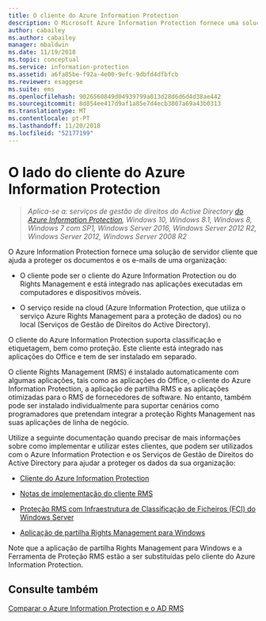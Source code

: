 ```yaml
---
title: O cliente do Azure Information Protection
description: O Microsoft Azure Information Protection fornece uma solução de servidor cliente que ajuda a proteger os dados de uma organização. O cliente (o cliente do Azure Information Protection ou o cliente Rights Management) está integrado nas aplicações executadas em computadores e dispositivos móveis.
author: cabailey
ms.author: cabailey
manager: mbaldwin
ms.date: 11/19/2018
ms.topic: conceptual
ms.service: information-protection
ms.assetid: a6fa85be-f92a-4e00-9efc-9dbfd4dfbfcb
ms.reviewer: esaggese
ms.suite: ems
ms.openlocfilehash: 9026560849d04939799a013d28d6d6d4d38ae442
ms.sourcegitcommit: 8d854ee417d9af1a85e7d4ecb3807a69a43b0313
ms.translationtype: MT
ms.contentlocale: pt-PT
ms.lasthandoff: 11/20/2018
ms.locfileid: "52177199"
---
```

# <a name="the-client-side-of-azure-information-protection"></a>O lado do cliente do Azure Information Protection

>*Aplica-se a: serviços de gestão de direitos do Active Directory [do Azure Information Protection](https://azure.microsoft.com/pricing/details/information-protection), Windows 10, Windows 8.1, Windows 8, Windows 7 com SP1, Windows Server 2016, Windows Server 2012 R2, Windows Server 2012, Windows Server 2008 R2*

O Azure Information Protection fornece uma solução de servidor cliente que ajuda a proteger os documentos e os e-mails de uma organização:

- O cliente pode ser o cliente do Azure Information Protection ou do Rights Management e está integrado nas aplicações executadas em computadores e dispositivos móveis. 

- O serviço reside na cloud (Azure Information Protection, que utiliza o serviço Azure Rights Management para a proteção de dados) ou no local (Serviços de Gestão de Direitos do Active Directory). 

O cliente do Azure Information Protection suporta classificação e etiquetagem, bem como proteção. Este cliente está integrado nas aplicações do Office e tem de ser instalado em separado.

O cliente Rights Management (RMS) é instalado automaticamente com algumas aplicações, tais como as aplicações do Office, o cliente do Azure Information Protection, a aplicação de partilha RMS e as aplicações otimizadas para o RMS de fornecedores de software. No entanto, também pode ser instalado individualmente para suportar cenários como programadores que pretendam integrar a proteção Rights Management nas suas aplicações de linha de negócio.

Utilize a seguinte documentação quando precisar de mais informações sobre como implementar e utilizar estes clientes, que podem ser utilizados com o Azure Information Protection e os Serviços de Gestão de Direitos do Active Directory para ajudar a proteger os dados da sua organização:

- [Cliente do Azure Information Protection](AIP-client.md)

- [Notas de implementação do cliente RMS](client-deployment-notes.md)

- [Proteção RMS com Infraestrutura de Classificação de Ficheiros (FCI) do Windows Server](configure-fci.md)

- [Aplicação de partilha Rights Management para Windows](sharing-app-windows.md)

Note que a aplicação de partilha Rights Management para Windows e a Ferramenta de Proteção RMS estão a ser substituídas pelo cliente do Azure Information Protection. 


## <a name="see-also"></a>Consulte também
[Comparar o Azure Information Protection e o AD RMS](../compare-on-premise.md)
